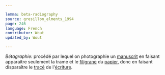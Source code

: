 ```yaml
---

lemma: beta-radiography
source: gresillon_elments_1994
page: 246
language: French
contributor: Wout
updated_by: Wout

---
```


_Bétagraphie:_ procédé par lequel on photographie un [manuscrit](manuscript.html) en faisant apparaître seulement la trame et le [filigrane](watermark.html) du [papier](paper.html), donc en faisant disparaître le [tracé](trace.html) de l'[écriture](writingProcess.html).
